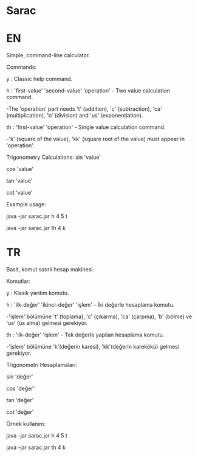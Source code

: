 # Sarac

# EN

Simple, command-line calculator.

Commands:

y  : Classic help command.

h  : 'first-value' 'second-value' 'operation' - Two value calculation command.

 -The 'operation' part needs 't' (addition), 'c' (subtraction), 'ca' (multiplication), 'b' (division) and 'us' (exponentiation).
 
th : 'first-value' 'operation' - Single value calculation command.

 -'k' (square of the value), 'kk' (square root of the value) must appear in 'operation'.
 
Trigonometry Calculations:
 sin 'value' 
 
 cos 'value' 
 
 tan 'value'
 
 cot 'value'
 
Example usage: 

 java -jar sarac.jar h 4 5 t
 
 java -jar sarac.jar th 4 k
 
# TR

Basit, komut satırlı hesap makinesi.

Komutlar:

y  : Klasik yardım komutu.

h  : 'ilk-değer' 'ikinci-değer' 'işlem' - İki değerle hesaplama komutu.

 -'işlem' bölümüne 't' (toplama), 'c' (çıkarma), 'ca' (çarpma), 'b' (bölme) ve 'us' (üs alma) gelmesi gerekiyor.
 
th : 'ilk-değer' 'işlem' - Tek değerle yapilan hesaplama komutu.

 -'islem' bölümüne 'k'(değerin karesi), 'kk'(değerin karekökü) gelmesi gerekiyor.
 
Trigonometri Hesaplamaları:

 sin 'değer' 
 
 cos 'değer' 
 
 tan 'değer'
 
 cot 'değer'
 
Örnek kullanım: 

 java -jar sarac.jar h 4 5 t
 
 java -jar sarac.jar th 4 k
